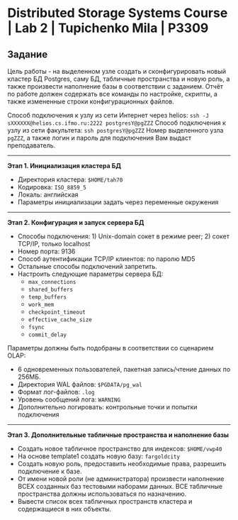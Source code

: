 # Distributed Storage Systems Course | Lab 2 | Tupichenko Mila | P3309

## Задание

Цель работы - на выделенном узле создать и сконфигурировать новый кластер БД Postgres, саму БД, табличные пространства и
новую роль, а также произвести наполнение базы в соответствии с заданием. Отчёт по работе должен содержать все команды
по настройке, скрипты, а также измененные строки конфигурационных файлов.

Способ подключения к узлу из сети Интернет через helios: ```ssh -J sXXXXXX@helios.cs.ifmo.ru:2222 postgresY@pgZZZ```
Способ подключения к узлу из сети факультета: ```ssh postgresY@pgZZZ```
Номер выделенного узла ```pgZZZ```, а также логин и пароль для подключения Вам выдаст преподаватель.

---

**Этап 1. Инициализация кластера БД**

- Директория кластера: ```$HOME/tah70```
- Кодировка: ```ISO_8859_5```
- Локаль: английская
- Параметры инициализации задать через переменные окружения

---

**Этап 2. Конфигурация и запуск сервера БД**

- Способы подключения: 1) Unix-domain сокет в режиме peer; 2) сокет TCP/IP, только localhost
- Номер порта: 9136
- Способ аутентификации TCP/IP клиентов: по паролю MD5
- Остальные способы подключений запретить.
- Настроить следующие параметры сервера БД:
    - ```max_connections```
    - ```shared_buffers```
    - ```temp_buffers```
    - ```work_mem```
    - ```checkpoint_timeout```
    - ```effective_cache_size```
    - ```fsync```
    - ```commit_delay```

Параметры должны быть подобраны в соответствии со сценарием OLAP:

- 6 одновременных пользователей, пакетная запись/чтение данных по 256МБ.
- Директория WAL файлов: ```$PGDATA/pg_wal```
- Формат лог-файлов: ```.log```
- Уровень сообщений лога: ```WARNING```
- Дополнительно логировать: контрольные точки и попытки подключения

---

**Этап 3. Дополнительные табличные пространства и наполнение базы**

- Создать новое табличное пространство для индексов: ```$HOME/vwp40```
- На основе template1 создать новую базу: ```fargoldcity```
- Создать новую роль, предоставить необходимые права, разрешить подключение к базе.
- От имени новой роли (не администратора) произвести наполнение ВСЕХ созданных баз тестовыми наборами данных. ВСЕ
  табличные пространства должны использоваться по назначению.
- Вывести список всех табличных пространств кластера и содержащиеся в них объекты.